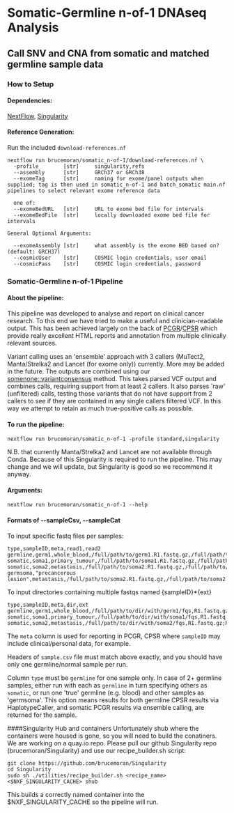 # Somatic-Germline n-of-1 DNAseq Analysis
## Call SNV and CNA from somatic and matched germline sample data
### How to Setup
#### Dependencies:
[NextFlow](https://www.nextflow.io/index.html#GetStarted), [Singularity](https://sylabs.io/guides/3.0/user-guide/installation.html#)
#### Reference Generation:
Run the included `download-references.nf`
```
nextflow run brucemoran/somatic_n-of-1/download-references.nf \
  -profile        [str]     singularity,refs
  --assembly      [str]     GRCh37 or GRCh38
  --exomeTag      [str]     naming for exome/panel outputs when supplied; tag is then used in somatic_n-of-1 and batch_somatic main.nf pipelines to select relevant exome reference data

  one of:
  --exomeBedURL   [str]     URL to exome bed file for intervals
  --exomeBedFile  [str]     locally downloaded exome bed file for intervals

General Optional Arguments:

  --exomeAssembly [str]     what assembly is the exome BED based on? (default: GRCH37)
  --cosmicUser    [str]     COSMIC login credentials, user email
  --cosmicPass    [str]     COSMIC login credentials, password
```
### Somatic-Germline n-of-1 Pipeline
#### About the pipeline:
This pipeline was developed to analyse and report on clinical cancer research. To this end we have tried to make a useful and clinician-readable output. This has been achieved largely on the back of [PCGR](https://github.com/sigven/pcgr)/[CPSR](https://github.com/sigven/cpsr) which provide really excellent HTML reports and annotation from multiple clinically relevant sources.

Variant calling uses an 'ensemble' approach with 3 callers (MuTect2, Manta/Strelka2 and Lancet (for exome only)) currently. More may be added in the future. The outputs are combined using our [somenone::variantconsensus](https://github.com/brucemoran/somenone/blob/master/R/somenone_variantconsensus.R) method. This takes parsed VCF output and combines calls, requiring support from at least 2 callers. It also parses 'raw' (unfiltered) calls, testing those variants that do not have support from 2 callers to see if they are contained in any single callers filtered VCF. In this way we attempt to retain as much true-positive calls as possible.
#### To run the pipeline:
```
nextflow run brucemoran/somatic_n-of-1 -profile standard,singularity
```
N.B. that currently Manta/Strelka2 and Lancet are not available through Conda. Because of this Singularity is required to run the pipeline. This may change and we will update, but Singularity is good so we recommend it anyway.
#### Arguments:
```
nextflow run brucemoran/somatic_n-of-1 --help
```
#### Formats of --sampleCsv, --sampleCat
To input specific fastq files per samples:
```
type,sampleID,meta,read1,read2
germline,germ1,whole_blood,/full/path/to/germ1.R1.fastq.gz,/full/path/to/germ1.R2.fastq.gz
somatic,soma1,primary_tumour,/full/path/to/soma1.R1.fastq.gz,/full/path/to/soma1.R2.fastq.gz
somatic,soma2,metastasis,/full/path/to/soma2.R1.fastq.gz,/full/path/to/soma2.R2.fastq.gz
germsoma,"precancerous lesion",metastasis,/full/path/to/soma2.R1.fastq.gz,/full/path/to/soma2.R2.fastq.gz
```
To input directories containing multiple fastqs named {sampleID}*{ext}
```
type,sampleID,meta,dir,ext
germline,germ1,whole_blood,/full/path/to/dir/with/germ1/fqs,R1.fastq.gz;R2.fastq.gz
somatic,soma1,primary_tumour,/full/path/to/dir/with/soma1/fqs,R1.fastq.gz;R2.fastq.gz
somatic,soma2,metastasis,/full/path/to/dir/with/soma2/fqs,R1.fastq.gz;R2.fastq.gz
```
The `meta` column is used for reporting in PCGR, CPSR where `sampleID` may include clinical/personal data, for example.

Headers of `sample.csv` file must match above exactly, and you should have only one germline/normal sample per run.

Column `type` must be `germline` for one sample only. In case of 2+ germline samples, either run with each as `germline` in turn specifying others as `somatic`, or run one 'true' germline (e.g. blood) and other samples as 'germsoma'. This option means results for both germline CPSR results via HaplotypeCaller, and somatic PCGR results via ensemble calling, are returned for the sample. 

####Singularity Hub and containers
Unfortunately shub where the containers were housed is gone, so you will need to build the conatiners. We are working on a quay.io repo. Please pull our github Singularity repo (brucemoran/Singularity) and use our recipe_builder.sh script:
```
git clone https://github.com/brucemoran/Singularity
cd Singularity
sudo sh ./utilities/recipe_builder.sh <recipe_name> <$NXF_SINGULARITY_CACHE> shub
```
This builds a correctly named container into the $NXF_SINGULARITY_CACHE so the pipeline will run.
